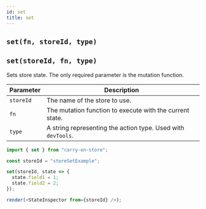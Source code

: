 ```yaml
---
id: set
title: set
---
```


## `set(fn, storeId, type)`

## `set(storeId, fn, type)`

Sets store state. The only required parameter is the mutation function.

| Parameter | Description                                                  |
| --------- | ------------------------------------------------------------ |
| `storeId` | The name of the store to use.                                |
| `fn`      | The mutation function to execute with the current state.     |
| `type`    | A string representing the action type. Used with `devTools`. |

```js live noInline
import { set } from "carry-on-store";

const storeId = "storeSetExample";

set(storeId, state => {
  state.field1 = 1;
  state.field2 = 2;
});

render(<StateInspector from={storeId} />);
```
